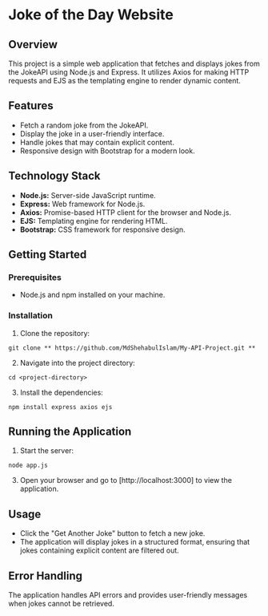 # Joke of the Day Website

## Overview

This project is a simple web application that fetches and displays jokes from the JokeAPI using Node.js and Express. It utilizes Axios for making HTTP requests and EJS as the templating engine to render dynamic content.

## Features

- Fetch a random joke from the JokeAPI.
- Display the joke in a user-friendly interface.
- Handle jokes that may contain explicit content.
- Responsive design with Bootstrap for a modern look.

## Technology Stack

- **Node.js:** Server-side JavaScript runtime.
- **Express:** Web framework for Node.js.
- **Axios:** Promise-based HTTP client for the browser and Node.js.
- **EJS:** Templating engine for rendering HTML.
- **Bootstrap:** CSS framework for responsive design.

## Getting Started

### Prerequisites

- Node.js and npm installed on your machine.

### Installation
1. Clone the repository:
```
git clone ** https://github.com/MdShehabulIslam/My-API-Project.git **
```
2. Navigate into the project directory:
```
cd <project-directory>
```
3. Install the dependencies:
```
npm install express axios ejs
```

## Running the Application

1. Start the server:
```
node app.js
```
3. Open your browser and go to [http://localhost:3000] to view the application.

## Usage

- Click the "Get Another Joke" button to fetch a new joke.
- The application will display jokes in a structured format, ensuring that jokes containing explicit content are filtered out.

## Error Handling

The application handles API errors and provides user-friendly messages when jokes cannot be retrieved.
